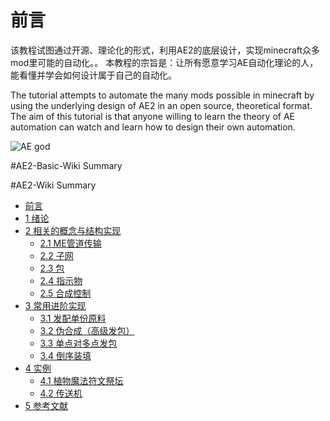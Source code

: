 # 前言

该教程试图通过开源、理论化的形式，利用AE2的底层设计，实现minecraft众多mod里可能的自动化。。 本教程的宗旨是：让所有愿意学习AE自动化理论的人，能看懂并学会如何设计属于自己的自动化。

The tutorial attempts to automate the many mods possible in minecraft by using the underlying design of AE2 in an open source, theoretical format. The aim of this tutorial is that anyone willing to learn the theory of AE automation can watch and learn how to design their own automation.

![AE god](https://github.com/philogos/Applied-Energistics-2-From-Mastery-to-Ultimate-tutorial-series/assets/113762899/478cdd5a-6b31-4129-9462-c66843be1247)

#AE2-Basic-Wiki  Summary



#AE2-Wiki  Summary

* [前言](../AE2-Wiki/README.md)
* [1 绪论](../AE2-Wiki/1-绪论.md)
* [2 相关的概念与结构实现](../AE2-Wiki/2-相关的概念与实现/README.md)
  * [2.1 ME管道传输](../AE2-Wiki/2-相关的概念与实现/2.1-ME管道传输.md)
  * [2.2 子网](../AE2-Wiki/2-相关的概念与实现/2.2-子网.md)
  * [2.3 包](../AE2-Wiki/2-相关的概念与实现/2.3-包.md)
  * [2.4 指示物](../AE2-Wiki/2-相关的概念与实现/2.4-指示物.md)
  * [2.5 合成控制](../AE2-Wiki/2-相关的概念与实现/2.5-合成控制.md)
* [3 常用进阶实现](../AE2-Wiki/3-常用进阶实现/README.md)
  * [3.1 发配单份原料](../AE2-Wiki/3-常用进阶实现/3.1-发配单份原料（高级发包）.md)
  * [3.2 伪合成（高级发包）](../AE2-Wiki/3-常用进阶实现/3.2-伪合成（高级发包）.md)
  * [3.3 单点对多点发包](../AE2-Wiki/3-常用进阶实现/3.3-单点对多点发包.md)
  * [3.4 倒序装填](../AE2-Wiki/3-常用进阶实现/3.4-倒序装填.md)
* [4 实例](../AE2-Wiki/4-实例/README.md)
  * [4.1 植物魔法符文祭坛](../AE2-Wiki/4-实例/4.1-植物魔法符文祭坛.md)
  * [4.2 传送机](../AE2-Wiki/4-实例/4.2-传送机.md)
* [5 参考文献](../AE2-Wiki/5-参考文献.md)
